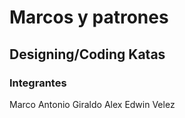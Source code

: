 # Marcos y patrones

## Designing/Coding Katas


### Integrantes

Marco Antonio Giraldo
Alex Edwin Velez
